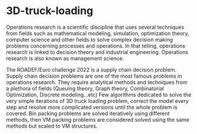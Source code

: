 # 3D-truck-loading
Operations research is a scientific discipline that uses several techniques from fields such as mathematical modeling, simulation, optimization theory, computer science and other fields to solve complex decision making problems concerning processes and operations. In that telling, operations research is linked to decision theory and industrial engineering. Operations research is also known as management science.

The ROADEF/Euro challenge 2022 is a supply chain decision problem. Supply chain decision problems are one of the most famous problems in operations research. They require analytical methods and techniques from a plethora of fields (Queuing theory, Graph theory, Combinatorial Optimization, Discrete modeling...etc)
Few algorithms dedicated to solve the very simple iterations of 3D truck loading problem, correct the model every step and resolve more complicated versions until the whole problem is covered. Bin packing problems are solved iteratively using different methods, then VM packing problems are considered solved using the same methods but scaled to VM structures. 
